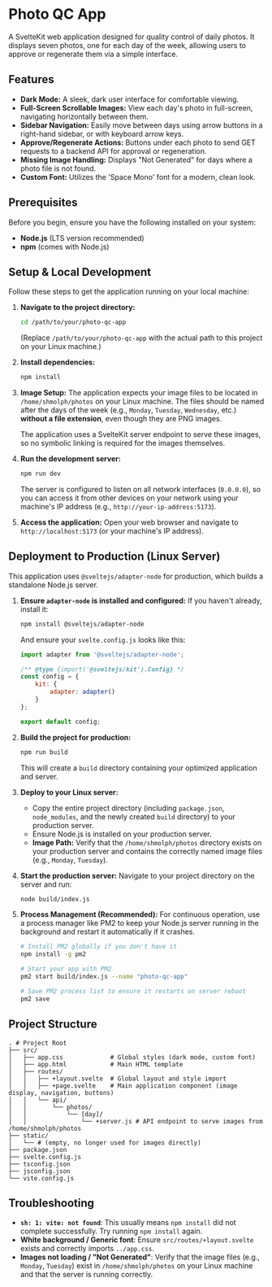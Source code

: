 # Photo QC App

A SvelteKit web application designed for quality control of daily photos. It displays seven photos, one for each day of the week, allowing users to approve or regenerate them via a simple interface.

## Features

*   **Dark Mode:** A sleek, dark user interface for comfortable viewing.
*   **Full-Screen Scrollable Images:** View each day's photo in full-screen, navigating horizontally between them.
*   **Sidebar Navigation:** Easily move between days using arrow buttons in a right-hand sidebar, or with keyboard arrow keys.
*   **Approve/Regenerate Actions:** Buttons under each photo to send GET requests to a backend API for approval or regeneration.
*   **Missing Image Handling:** Displays "Not Generated" for days where a photo file is not found.
*   **Custom Font:** Utilizes the 'Space Mono' font for a modern, clean look.

## Prerequisites

Before you begin, ensure you have the following installed on your system:

*   **Node.js** (LTS version recommended)
*   **npm** (comes with Node.js)

## Setup & Local Development

Follow these steps to get the application running on your local machine:

1.  **Navigate to the project directory:**
    ```bash
    cd /path/to/your/photo-qc-app
    ```
    (Replace `/path/to/your/photo-qc-app` with the actual path to this project on your Linux machine.)

2.  **Install dependencies:**
    ```bash
    npm install
    ```

3.  **Image Setup:**
    The application expects your image files to be located in `/home/shmolph/photos` on your Linux machine. The files should be named after the days of the week (e.g., `Monday`, `Tuesday`, `Wednesday`, etc.) **without a file extension**, even though they are PNG images.

    The application uses a SvelteKit server endpoint to serve these images, so no symbolic linking is required for the images themselves.

4.  **Run the development server:**
    ```bash
    npm run dev
    ```
    The server is configured to listen on all network interfaces (`0.0.0.0`), so you can access it from other devices on your network using your machine's IP address (e.g., `http://your-ip-address:5173`).

5.  **Access the application:**
    Open your web browser and navigate to `http://localhost:5173` (or your machine's IP address).

## Deployment to Production (Linux Server)

This application uses `@sveltejs/adapter-node` for production, which builds a standalone Node.js server.

1.  **Ensure `adapter-node` is installed and configured:**
    If you haven't already, install it:
    ```bash
    npm install @sveltejs/adapter-node
    ```
    And ensure your `svelte.config.js` looks like this:
    ```javascript
    import adapter from '@sveltejs/adapter-node';

    /** @type {import('@sveltejs/kit').Config} */
    const config = {
        kit: {
            adapter: adapter()
        }
    };

    export default config;
    ```

2.  **Build the project for production:**
    ```bash
    npm run build
    ```
    This will create a `build` directory containing your optimized application and server.

3.  **Deploy to your Linux server:**
    *   Copy the entire project directory (including `package.json`, `node_modules`, and the newly created `build` directory) to your production server.
    *   Ensure Node.js is installed on your production server.
    *   **Image Path:** Verify that the `/home/shmolph/photos` directory exists on your production server and contains the correctly named image files (e.g., `Monday`, `Tuesday`).

4.  **Start the production server:**
    Navigate to your project directory on the server and run:
    ```bash
    node build/index.js
    ```

5.  **Process Management (Recommended):**
    For continuous operation, use a process manager like PM2 to keep your Node.js server running in the background and restart it automatically if it crashes.
    ```bash
    # Install PM2 globally if you don't have it
    npm install -g pm2

    # Start your app with PM2
    pm2 start build/index.js --name "photo-qc-app"

    # Save PM2 process list to ensure it restarts on server reboot
    pm2 save
    ```

## Project Structure

```
. # Project Root
├── src/
│   ├── app.css             # Global styles (dark mode, custom font)
│   ├── app.html            # Main HTML template
│   ├── routes/
│   │   ├── +layout.svelte  # Global layout and style import
│   │   ├── +page.svelte    # Main application component (image display, navigation, buttons)
│   │   └── api/
│   │       └── photos/
│   │           └── [day]/
│   │               └── +server.js # API endpoint to serve images from /home/shmolph/photos
├── static/
│   └── # (empty, no longer used for images directly)
├── package.json
├── svelte.config.js
├── tsconfig.json
├── jsconfig.json
└── vite.config.js
```

## Troubleshooting

*   **`sh: 1: vite: not found`**: This usually means `npm install` did not complete successfully. Try running `npm install` again.
*   **White background / Generic font**: Ensure `src/routes/+layout.svelte` exists and correctly imports `../app.css`.
*   **Images not loading / "Not Generated"**: Verify that the image files (e.g., `Monday`, `Tuesday`) exist in `/home/shmolph/photos` on your Linux machine and that the server is running correctly.

